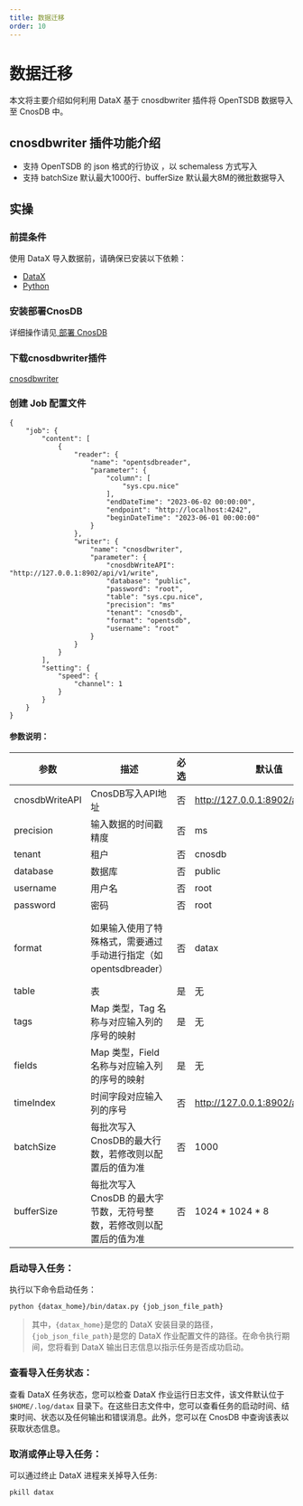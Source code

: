 ```yaml
---
title: 数据迁移
order: 10
---
```


# 数据迁移

本文将主要介绍如何利用 DataX 基于 cnosdbwriter 插件将 OpenTSDB 数据导入至 CnosDB 中。

## cnosdbwriter 插件功能介绍

* 支持 OpenTSDB 的 json 格式的行协议 ，以 schemaless 方式写入
* 支持 batchSize 默认最大1000行、bufferSize  默认最大8M的微批数据导入

## 实操

### 前提条件

使用 DataX 导入数据前，请确保已安装以下依赖：
* [ DataX ](https://github.com/alibaba/DataX/releases)
* [ Python ](https://www.python.org/downloads/)

### 安装部署CnosDB

详细操作请见[ 部署 CnosDB ](../start/quick_start.md)

### 下载cnosdbwriter插件

[cnosdbwriter](https://github.com/cnosdb/DataX) 

### 创建 Job 配置文件

```shell
{
    "job": {
        "content": [
            {
                "reader": {
                    "name": "opentsdbreader",
                    "parameter": {
                        "column": [
                            "sys.cpu.nice"
                        ],
                        "endDateTime": "2023-06-02 00:00:00",
                        "endpoint": "http://localhost:4242",
                        "beginDateTime": "2023-06-01 00:00:00"
                    }
                },
                "writer": {
                    "name": "cnosdbwriter",
                    "parameter": {
                        "cnosdbWriteAPI": "http://127.0.0.1:8902/api/v1/write",
                        "database": "public",
                        "password": "root",
                        "table": "sys.cpu.nice",
                        "precision": "ms"
                        "tenant": "cnosdb",
                        "format": "opentsdb",
                        "username": "root"
                    }
                }
            }
        ],
        "setting": {
            "speed": {
                "channel": 1
            }
        }
    }
}
```

#### 参数说明：
| 参数 | 描述 | 必选 | 默认值 | 可选值 |
| --- | --- | --- | --- | --- |
| cnosdbWriteAPI | CnosDB写入API地址 | 否 | http://127.0.0.1:8902/api/v1/write | 无 |
| precision | 输入数据的时间戳精度 | 否 | ms | ms/us/ns |
| tenant | 租户 | 否 | cnosdb | 无 |
| database | 数据库 | 否 | public | 无 |
| username | 用户名 | 否 | root | 无 |
| password | 密码 | 否 | root | 无 |
| format | 如果输入使用了特殊格式，需要通过手动进行指定（如opentsdbreader） | 否 | datax | datax/opentsdb（不需要额外设置table、tags、fields、timeIndex） |
| table | 表 | 是 | 无 | 无 |
| tags | Map 类型，Tag 名称与对应输入列的序号的映射 | 是 | 无 | 无 |
| fields | Map 类型，Field 名称与对应输入列的序号的映射 | 是 | 无 | 无 |
| timeIndex | 时间字段对应输入列的序号 | 否 | http://127.0.0.1:8902/api/v1/write | 无 |
| batchSize | 每批次写入 CnosDB的最大行数，若修改则以配置后的值为准 | 否 | 1000 | 无 |
| bufferSize | 每批次写入 CnosDB 的最大字节数，无符号整数，若修改则以配置后的值为准 | 否 | 1024 * 1024 * 8 | 无 |

### 启动导入任务：
执行以下命令启动任务：
``` shell
python {datax_home}/bin/datax.py {job_json_file_path}
```
> 其中，`{datax_home}`是您的 DataX 安装目录的路径，`{job_json_file_path}`是您的 DataX 作业配置文件的路径。在命令执行期间，您将看到 DataX 输出日志信息以指示任务是否成功启动。

### 查看导入任务状态：

查看 DataX 任务状态，您可以检查 DataX 作业运行日志文件，该文件默认位于 `$HOME/.log/datax` 目录下。在这些日志文件中，您可以查看任务的启动时间、结束时间、状态以及任何输出和错误消息。此外，您可以在 CnosDB 中查询该表以获取状态信息。

### 取消或停止导入任务：

可以通过终止 DataX 进程来关掉导入任务:
```shell
pkill datax
```



